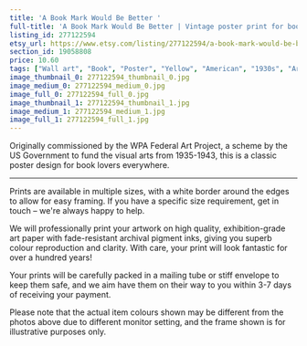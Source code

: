 ```yaml
---
title: 'A Book Mark Would Be Better '
full-title: 'A Book Mark Would Be Better | Vintage poster print for book lovers'
listing_id: 277122594
etsy_url: https://www.etsy.com/listing/277122594/a-book-mark-would-be-better-vintage?utm_source=site&utm_medium=api&utm_campaign=api
section_id: 19058808
price: 10.60
tags: ["Wall art", "Book", "Poster", "Yellow", "American", "1930s", "Art print", "Book lovers", "Funny", "Book mark", "Retro", "Vintage", "WPA"]
image_thumbnail_0: 277122594_thumbnail_0.jpg
image_medium_0: 277122594_medium_0.jpg
image_full_0: 277122594_full_0.jpg
image_thumbnail_1: 277122594_thumbnail_1.jpg
image_medium_1: 277122594_medium_1.jpg
image_full_1: 277122594_full_1.jpg
---
```

Originally commissioned by the WPA Federal Art Project, a scheme by the US Government to fund the visual arts from 1935-1943, this is a classic poster design for book lovers everywhere.

---

Prints are available in multiple sizes, with a white border around the edges to allow for easy framing. If you have a specific size requirement, get in touch – we&#39;re always happy to help.

We will professionally print your artwork on high quality, exhibition-grade art paper with fade-resistant archival pigment inks, giving you superb colour reproduction and clarity. With care, your print will look fantastic for over a hundred years!

Your prints will be carefully packed in a mailing tube or stiff envelope to keep them safe, and we aim have them on their way to you within 3-7 days of receiving your payment.

Please note that the actual item colours shown may be different from the photos above due to different monitor setting, and the frame shown is for illustrative purposes only.
